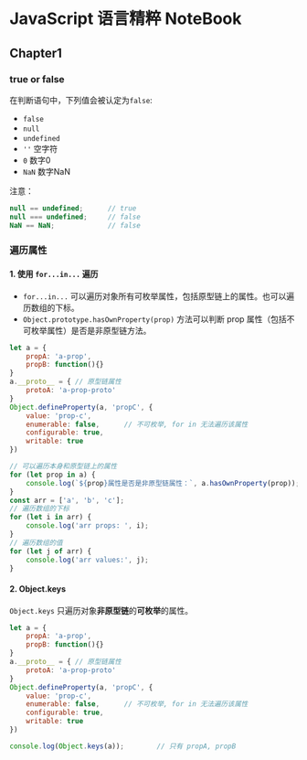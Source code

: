 # JavaScript 语言精粹 NoteBook

## Chapter1

### true or false
在判断语句中，下列值会被认定为`false`:
- `false`
- `null`
- `undefined`
- `''` 空字符
- `0` 数字0
- `NaN` 数字NaN

注意：
```javascript
null == undefined;      // true
null === undefined;     // false 
NaN == NaN;             // false
```

### 遍历属性

#### 1. 使用 `for...in...` 遍历
- `for...in...` 可以遍历对象所有可枚举属性，包括原型链上的属性。也可以遍历数组的下标。
- `Object.prototype.hasOwnProperty(prop)` 方法可以判断 prop 属性（包括不可枚举属性）是否是非原型链方法。

```javascript
let a = {
    propA: 'a-prop',
    propB: function(){}
}
a.__proto__ = { // 原型链属性
    protoA: 'a-prop-proto'
}
Object.defineProperty(a, 'propC', {
    value: 'prop-c',
    enumerable: false,      // 不可枚举, for in 无法遍历该属性
    configurable: true,
    writable: true
})

// 可以遍历本身和原型链上的属性
for (let prop in a) {
    console.log(`${prop}属性是否是非原型链属性：`, a.hasOwnProperty(prop));
}
const arr = ['a', 'b', 'c'];
// 遍历数组的下标
for (let i in arr) {
    console.log('arr props: ', i);
}
// 遍历数组的值
for (let j of arr) {
    console.log('arr values:', j);
}
```
#### 2. Object.keys
`Object.keys` 只遍历对象**非原型链**的**可枚举**的属性。

```javascript
let a = {
    propA: 'a-prop',
    propB: function(){}
}
a.__proto__ = { // 原型链属性
    protoA: 'a-prop-proto'
}
Object.defineProperty(a, 'propC', {
    value: 'prop-c',
    enumerable: false,      // 不可枚举, for in 无法遍历该属性
    configurable: true,
    writable: true
})

console.log(Object.keys(a));        // 只有 propA, propB
```